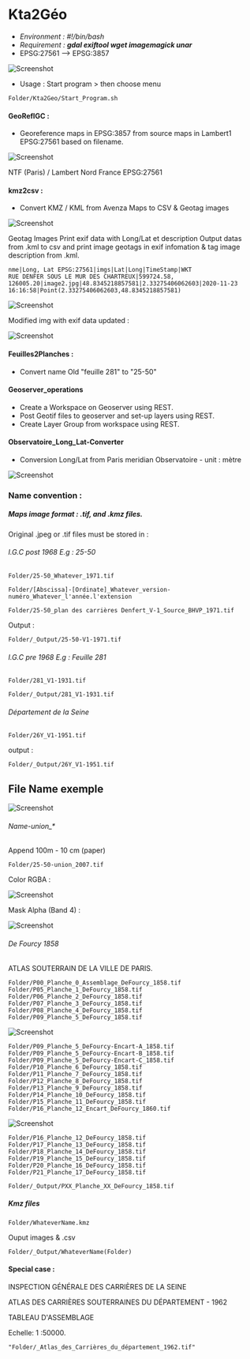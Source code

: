 # Kta2Géo

* *Environment : #!/bin/bash*
* *Requirement : **gdal exiftool wget imagemagick unar***
* EPSG:27561 --> EPSG:3857

![Screenshot](img/Invit.jpg)

* Usage : Start program > then choose menu

```
Folder/Kta2Geo/Start_Program.sh
```

#### GeoRefIGC :

* Georeference maps in EPSG:3857 from source maps in Lambert1 EPSG:27561 based on filename.

![Screenshot](img/ConvertTo27561.jpg)

NTF (Paris) / Lambert Nord France  EPSG:27561

#### kmz2csv :

* Convert KMZ / KML from Avenza Maps to CSV & Geotag images

![Screenshot](img/GeoTagImages.jpg)

Geotag Images
Print exif data with Long/Lat et description
Output datas from .kml to csv and print image geotags in exif infomation & tag image description from .kml. 
```
nme|Long, Lat EPSG:27561|imgs|Lat|Long|TimeStamp|WKT
RUE DENFER SOUS LE MUR DES CHARTREUX|599724.58, 126005.20|image2.jpg|48.8345218857581|2.33275406062603|2020-11-23 16:16:58|Point(2.33275406062603,48.8345218857581)
```

![Screenshot](img/convertKmz.png)

Modified img with exif data updated :

![Screenshot](img/LongLatImg.jpg)

#### Feuilles2Planches :

* Convert name Old "feuille 281" to "25-50"

#### Geoserver_operations

* Create a Workspace on Geoserver using REST.
* Post Geotif files to geoserver and set-up layers using REST.
* Create Layer Group from workspace using REST.

#### Observatoire_Long_Lat-Converter

* Conversion Long/Lat from Paris meridian Observatoire - unit : mètre

![Screenshot](img/ObsConverter.jpg)

### Name convention :

##### Maps image format : .tif, and .kmz files.

Original .jpeg or .tif files must be stored in :

###### I.G.C post 1968 E.g : 25-50

```
Folder/25-50_Whatever_1971.tif
```

```
Folder/[Abscissa]-[Ordinate]_Whatever_version-numéro_Whatever_l'année.l'extension
```

```
Folder/25-50_plan des carrières Denfert_V-1_Source_BHVP_1971.tif
```

Output :

```
Folder/_Output/25-50-V1-1971.tif
```

###### I.G.C pre 1968 E.g : Feuille 281

```
Folder/281_V1-1931.tif
```

```
Folder/_Output/281_V1-1931.tif
```

###### Département de la Seine

```
Folder/26Y_V1-1951.tif
```

output :

```
Folder/_Output/26Y_V1-1951.tif
```
## File Name exemple

![Screenshot](img/Files.jpg)

###### Name-union_* 
Append 100m - 10 cm (paper) 
```
Folder/25-50-union_2007.tif
```
Color RGBA :

![Screenshot](img/_Color-union.jpg)

Mask Alpha (Band 4)  :

![Screenshot](img/_Mask-union.jpg)

###### De Fourcy 1858

ATLAS SOUTERRAIN DE LA VILLE DE PARIS.

```
Folder/P00_Planche_0_Assemblage_DeFourcy_1858.tif
Folder/P05_Planche_1_DeFourcy_1858.tif
Folder/P06_Planche_2_DeFourcy_1858.tif
Folder/P07_Planche_3_DeFourcy_1858.tif
Folder/P08_Planche_4_DeFourcy_1858.tif
Folder/P09_Planche_5_DeFourcy_1858.tif
```

![Screenshot](img/Encarts_Planche_5.jpg)

```
Folder/P09_Planche_5_DeFourcy-Encart-A_1858.tif
Folder/P09_Planche_5_DeFourcy-Encart-B_1858.tif
Folder/P09_Planche_5_DeFourcy-Encart-C_1858.tif
Folder/P10_Planche_6_DeFourcy_1858.tif
Folder/P11_Planche_7_DeFourcy_1858.tif
Folder/P12_Planche_8_DeFourcy_1858.tif
Folder/P13_Planche_9_DeFourcy_1858.tif
Folder/P14_Planche_10_DeFourcy_1858.tif
Folder/P15_Planche_11_DeFourcy_1858.tif
Folder/P16_Planche_12_Encart_DeFourcy_1860.tif
```

![Screenshot](img/Encarts_Planche_16.jpg)

```
Folder/P16_Planche_12_DeFourcy_1858.tif
Folder/P17_Planche_13_DeFourcy_1858.tif
Folder/P18_Planche_14_DeFourcy_1858.tif
Folder/P19_Planche_15_DeFourcy_1858.tif
Folder/P20_Planche_16_DeFourcy_1858.tif
Folder/P21_Planche_17_DeFourcy_1858.tif
```

```
Folder/_Output/PXX_Planche_XX_DeFourcy_1858.tif
```

##### Kmz files

```
Folder/WhateverName.kmz
```

Ouput images & .csv

```
Folder/_Output/WhateverName(Folder)
```

#### Special case :

INSPECTION GÉNÉRALE DES CARRIÈRES DE LA SEINE

ATLAS DES CARRIÈRES SOUTERRAINES DU DÉPARTEMENT - 1962

TABLEAU D'ASSEMBLAGE

Echelle: 1 :50000.

```
"Folder/_Atlas_des_Carrières_du_département_1962.tif"
```
